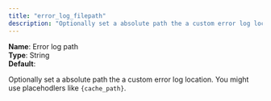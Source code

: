 ```yaml
---
title: "error_log_filepath"
description: "Optionally set a absolute path the a custom error log location"
---
```


**Name**: Error log path  
**Type**: String  
**Default**:

Optionally set a absolute path the a custom error log location. You might use placehodlers like `{cache_path}`.